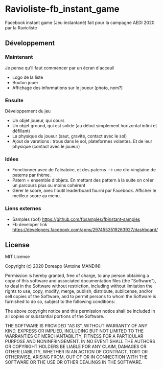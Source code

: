 # Ravioliste-fb_instant_game
Facebook instant game (Jeu instantané) fait pour la campagne AEDI 2020 par la Ravioliste

## Développement 
### Maintenant 
Je pense qu'il faut commencer par un écran d'acceuil
* Logo de la liste
* Bouton jouer 
* Affichage des informations sur le joueur (photo, nom?)

### Ensuite
Développement du jeu
* Un objet joueur, qui cours
* Un objet ground, qui est solide (au début simplement horizontal infini et défillant)
* La physique du joueur (saut, gravité, contact avec le sol)
* Ajout de varations : trous dans le sol, plateformes volantes. Et de leur physique (contact avec le joueur)

### Idées
* Fonctionner avec de l'aléatoire, et des paterns --> une dix-vingtaine de paterns par thème. 
* Patern = ensemble d'objets. En mettant des pattern à la suite on créer un parcours plus ou moins cohérent
* Gérer le score, avec l'outil leaderboard fourni par Facebook. Afficher le meilleur score au menu.

### Liens externes
* Samples (bof) https://github.com/fbsamples/fbinstant-samples
* Fb developer link https://developers.facebook.com/apps/2974553519263927/dashboard/

## License 
MIT License

Copyright (c) 2020 Doreapp (Antoine MANDIN)

Permission is hereby granted, free of charge, to any person obtaining a copy
of this software and associated documentation files (the "Software"), to deal
in the Software without restriction, including without limitation the rights
to use, copy, modify, merge, publish, distribute, sublicense, and/or sell
copies of the Software, and to permit persons to whom the Software is
furnished to do so, subject to the following conditions:

The above copyright notice and this permission notice shall be included in all
copies or substantial portions of the Software.

THE SOFTWARE IS PROVIDED "AS IS", WITHOUT WARRANTY OF ANY KIND, EXPRESS OR
IMPLIED, INCLUDING BUT NOT LIMITED TO THE WARRANTIES OF MERCHANTABILITY,
FITNESS FOR A PARTICULAR PURPOSE AND NONINFRINGEMENT. IN NO EVENT SHALL THE
AUTHORS OR COPYRIGHT HOLDERS BE LIABLE FOR ANY CLAIM, DAMAGES OR OTHER
LIABILITY, WHETHER IN AN ACTION OF CONTRACT, TORT OR OTHERWISE, ARISING FROM,
OUT OF OR IN CONNECTION WITH THE SOFTWARE OR THE USE OR OTHER DEALINGS IN THE
SOFTWARE.

